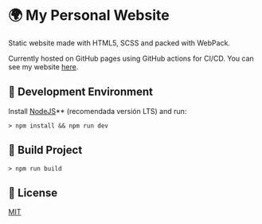 # 🌍 My Personal Website

Static website made with HTML5, SCSS and packed with WebPack.

Currently hosted on GitHub pages using GitHub actions for CI/CD. You can see my website [here](https://programadorweb.dev).

## 🧪 Development Environment

Install [NodeJS](https://nodejs.org/)\*\* (recomendada versión LTS) and run:

```
> npm install && npm run dev
```

## 🚀 Build Project

```
> npm run build
```

## :book: License

[MIT](https://opensource.org/licenses/MIT)
